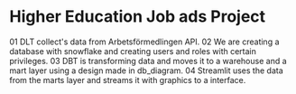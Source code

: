 # Higher Education Job ads Project
01 DLT collect's data from Arbetsförmedlingen API.
02 We are creating a database with snowflake and creating users and roles with certain privileges.
03 DBT is transforming data and moves it to a warehouse and a mart layer using a design made in db_diagram.
04 Streamlit uses the data from the marts layer and streams it with  graphics to a interface. 